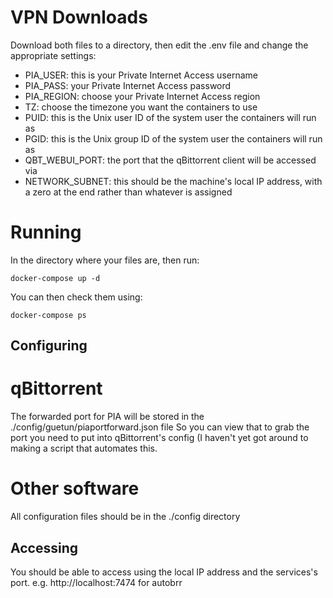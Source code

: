 
# VPN Downloads

Download both files to a directory, then edit the .env file and change the appropriate settings:

* PIA_USER: this is your Private Internet Access username
* PIA_PASS: your Private Internet Access password
* PIA_REGION: choose your Private Internet Access region
* TZ: choose the timezone you want the containers to use
* PUID: this is the Unix user ID of the system user the containers will run as
* PGID: this is the Unix group ID of the system user the containers will run as
* QBT_WEBUI_PORT: the port that the qBittorrent client will be accessed via
* NETWORK_SUBNET: this should be the machine's local IP address, with a zero at the end rather than whatever is assigned

# Running
In the directory where your files are, then run:

```docker-compose up -d```

You can then check them using:

```docker-compose ps```

## Configuring

# qBittorrent
The forwarded port for PIA will be stored in the ./config/guetun/piaportforward.json file
So you can view that to grab the port you need to put into qBittorrent's config (I haven't yet got around to making a script that automates this.

# Other software
All configuration files should be in the ./config directory

## Accessing
You should be able to access using the local IP address and the services's port.
e.g. http://localhost:7474 for autobrr
